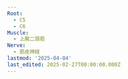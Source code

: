 ```yaml
---
Root:
  - C5
  - C6
Muscle:
  - 上腕二頭筋
Nerve:
  - 筋皮神経
lastmod: '2025-04-04'
last_edited: 2025-02-27T00:00:00.000Z
---
```



